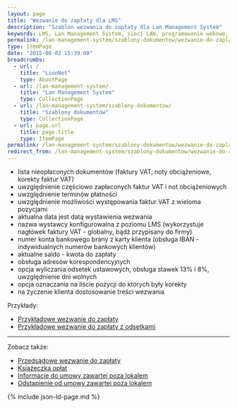 ```yaml
---
layout: page
title: "Wezwanie do zapłaty dla LMS"
description: "Szablon wezwania do zapłaty dla Lan Management System"
keywords: LMS, Lan Management System, sieci LAN, programowanie webowe, platformy VoIP, dodatki, komponenty, LMS GIT, LMS INET, wezwanie do zapłaty, przedsądowe wezwanie do zapłaty, ostateczne przedsądowe wezwanie do zapłaty, druki wpłat
permalink: /lan-management-system/szablony-dokumentow/wezwanie-do-zaplaty/
type: ItemPage
date: "2015-08-02 15:39:00"
breadcrumbs:
  - url: /
    title: "LionNet"
    type: AboutPage
  - url: /lan-management-system/
    title: "Lan Management System"
    type: CollectionPage
  - url: /lan-management-system/szablony-dokumentow/
    title: "Szablony dokumentów"
    type: CollectionPage
  - url: page.url
    title: page.title
    type: ItemPage
permalink: /lan-management-system/szablony-dokumentow/wezwanie-do-zaplaty.html
redirect_from: /lan-management-system/szablony-dokumentow/wezwanie-do-zaplaty/
---
```


 * lista nieopłaconych dokumentów (faktury VAT, noty obciążeniowe, korekty faktur VAT)
 * uwzględnienie częściowo zapłaconych faktur VAT i not obciążeniowych
 * uwzględnienie terminów płatności
 * uwzględnienie możliwości występowania faktur VAT z wieloma pozycjami
 * aktualna data jest datą wystawienia wezwania
 * nazwa wystawcy konfigurowalna z poziomu LMS (wykorzystuje nagłówek faktury VAT - globalny, bądź przypisany do firmy)
 * numer konta bankowego brany z karty klienta (obsługa IBAN - indywidualnych numerów bankowych klientów)
 * aktualne saldo - kwota do zapłaty
 * obsługa adresów korespondencyjnych
 * opcja wyliczania odsetek ustawowych, obsługa stawek 13% i 8%, uwzględnienie dni wolnych
 * opcja oznaczania na liście pozycji do których były korekty
 * na życzenie klienta dostosowanie treści wezwania

Przykłady:

 * [Przykładowe wezwanie do zapłaty](/assets/img/szablony_dokumentow/wezwanie_do_zaplaty_przyklad.pdf)
 * [Przykładowe wezwanie do zapłaty z odsetkami](/assets/img/szablony_dokumentow/wezwanie_do_zaplaty_odsetki_ustawowe_przyklad.pdf)

* * *

Zobacz także:

 * [Przedsądowe wezwanie do zapłaty](/lan-management-system/szablony-dokumentow/przedsadowe-wezwanie-do-zaplaty.html)
 * [Książeczka opłat](/lan-management-system/szablony-dokumentow/ksiazeczka-oplat.html)
 * [Informacje do umowy zawartej poza lokalem](/lan-management-system/szablony-dokumentow/informacje-do-umowy-zawartej-poza-lokalem.html)
 * [Odstąpienie od umowy zawartej poza lokalem](/lan-management-system/szablony-dokumentow/odstapienie-od-umowy-zawartej-poza-lokalem.html)

{% include json-ld-page.md %}
